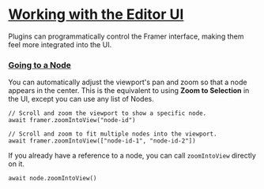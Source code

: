 # [Working with the Editor UI](https://www.framer.com/developers/editor#working-with-the-editor-ui)
Plugins can programmatically control the Framer interface, making them feel more integrated into the UI.
### [Going to a Node](https://www.framer.com/developers/editor#going-to-a-node)
You can automatically adjust the viewport's pan and zoom so that a node appears in the center. This is the equivalent to using **Zoom to Selection** in the UI, except you can use any list of Nodes.
```
// Scroll and zoom the viewport to show a specific node.
await framer.zoomIntoView("node-id")

// Scroll and zoom to fit multiple nodes into the viewport.
await framer.zoomIntoView(["node-id-1", "node-id-2"])
```

If you already have a reference to a node, you can call `zoomIntoView` directly on it.
```
await node.zoomIntoView()
```

